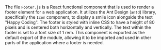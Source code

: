 The file `Footer.js` is a React functional component that is used to render a footer element for a web application. It utilizes the Ant Design (`antd`) library, specifically the `Icon` component, to display a smile icon alongside the text "Happy Coding". The footer is styled with inline CSS to have a height of 80 pixels and is centered both horizontally and vertically. The text within the footer is set to a font size of 1 rem. This component is exported as the default export of the module, allowing it to be imported and used in other parts of the application where a footer is needed.